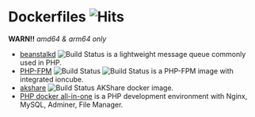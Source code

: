 # Dockerfiles ![Hits](https://hits.seeyoufarm.com/api/count/incr/badge.svg?url=https%3A%2F%2Fgithub.com%2Fnaiba%2Fdockerfiles&count_bg=%2379C83D&title_bg=%23555555&icon=&icon_color=%23E7E7E7&title=hits&edge_flat=false)

**WARN!!** *amd64 & arm64 only*

- [beanstalkd](https://github.com/users/naiba/packages/container/package/beanstalkd) ![Build Status](https://github.com/naiba/Dockerfiles/workflows/beanstalkd/badge.svg) is a lightweight message queue commonly used in PHP.
- [PHP-FPM](https://github.com/users/naiba/packages/container/package/php-fpm) ![Build Status](https://github.com/naiba/Dockerfiles/workflows/php7-fpm/badge.svg) ![Build Status](https://github.com/naiba/Dockerfiles/workflows/php8-fpm/badge.svg) is a PHP-FPM image with integrated ioncube.
- [akshare](https://github.com/users/naiba/packages/container/package/akshare) ![Build Status](https://github.com/naiba/Dockerfiles/workflows/akshare/badge.svg) AKShare docker image.
- [PHP docker all-in-one](php-docker-allinone) is a PHP development environment with Nginx, MySQL, Adminer, File Manager.
